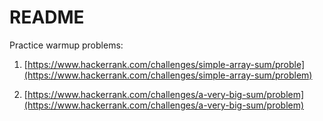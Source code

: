 # README

Practice warmup problems:

 1. [https://www.hackerrank.com/challenges/simple-array-sum/proble](https://www.hackerrank.com/challenges/simple-array-sum/problem)

2. [https://www.hackerrank.com/challenges/a-very-big-sum/problem](https://www.hackerrank.com/challenges/a-very-big-sum/problem)

